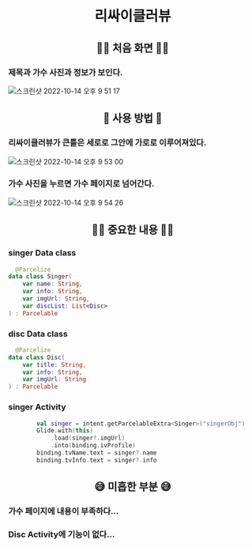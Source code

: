 # <div align="center">리싸이클러뷰</div>

## <div align="center">👋🏻 처음 화면 👋🏻</div>
### 제목과 가수 사진과 정보가 보인다.
![스크린샷 2022-10-14 오후 9 51 17](https://user-images.githubusercontent.com/102125786/195851339-82b91ff6-d269-41f1-b302-a86ff996d4d3.png)

## <div align="center">📱 사용 방법 📱</div>
### 리싸이클러뷰가 큰틀은 세로로 그안에 가로로 이루어져있다.
![스크린샷 2022-10-14 오후 9 53 00](https://user-images.githubusercontent.com/102125786/195851652-db67e7f8-6dac-42a6-aec8-99c0f217d615.png)
### 가수 사진을 누르면 가수 페이지로 넘어간다.
![스크린샷 2022-10-14 오후 9 54 26](https://user-images.githubusercontent.com/102125786/195851920-1bdfbe4f-78b8-432c-a403-9ae6aab675bc.png)

## <div align="center"> ✍🏻 중요한 내용 ✍🏻 </div>
### singer Data class
```kotlin
  @Parcelize
data class Singer(
	var name: String,
	var info: String,
	var imgUrl: String,
	var discList: List<Disc>
) : Parcelable
```

### disc Data class
```kotlin
  @Parcelize
data class Disc(
	var title: String,
	var info: String,
	var imgUrl: String
) : Parcelable
```
### singer Activity
```kotlin
		val singer = intent.getParcelableExtra<Singer>("singerObj")
		Glide.with(this)
			.load(singer?.imgUrl)
			.into(binding.ivProfile)
		binding.tvName.text = singer?.name
		binding.tvInfo.text = singer?.info
```

## <div align="center"> 😅 미흡한 부분 😅 </div>
### 가수 페이지에 내용이 부족하다...
### Disc Activity에 기능이 없다...
